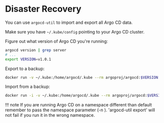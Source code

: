 # Disaster Recovery

You can use `argocd-util` to import and export all Argo CD data.

Make sure you have `~/.kube/config` pointing to your Argo CD cluster.

Figure out what version of Argo CD you're running:

```bash
argocd version | grep server
# ...
export VERSION=v1.0.1
```

Export to a backup:

```bash
docker run -v ~/.kube:/home/argocd/.kube --rm argoproj/argocd:$VERSION argocd-util export > backup.yaml
```

Import from a backup:

```bash
docker run -i -v ~/.kube:/home/argocd/.kube --rm argoproj/argocd:$VERSION argocd-util import - < backup.yaml
```

!!! note
    If you are running Argo CD on a namespace different than default remember to pass the namespace parameter (-n <namespace>). 'argocd-util export' will not fail if you run it in the wrong namespace.
